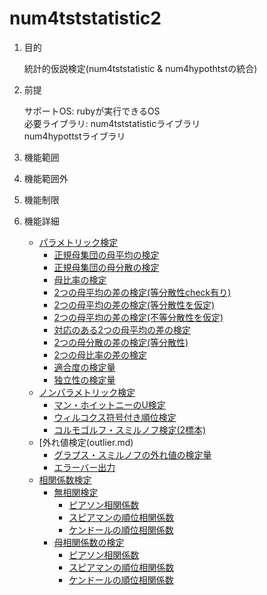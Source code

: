 num4tststatistic2
=================
1. 目的

    統計的仮説検定(num4tststatistic & num4hypothtstの統合)

1. 前提

   サポートOS: rubyが実行できるOS  
   必要ライブラリ:  num4tststatisticライブラリ  
                   num4hypottstライブラリ  

1. 機能範囲

1. 機能範囲外

1. 機能制限

1. 機能詳細
    * [パラメトリック検定](parametric.md)
      - [正規母集団の母平均の検定](populationMean.md)
      - [正規母集団の母分散の検定](populationVar.md)
      - [母比率の検定](populationRatio.md)
      - [2つの母平均の差の検定(等分散性check有り)](diffPopulationVarMean.md)
      - [2つの母平均の差の検定(等分散性を仮定)](diffPopulationMean2EquVar.md)
      - [2つの母平均の差の検定(不等分散性を仮定)](diffPopulationMean2UnEquVar.md)
      - [対応のある2つの母平均の差の検定](diffPopulationMean.md)
      - [2つの母分散の差の検定(等分散性)](diffPopulationVar.md)
      - [2つの母比率の差の検定](diffPopulationRatio.md)
      - [適合度の検定量](fidelity.md)
      - [独立性の検定量](independency.md)
    * [ノンパラメトリック検定](nonparametoric.md)
      - [マン・ホイットニーのU検定](utest.md)
      - [ウィルコクス符号付き順位検定](wilcoxontest.md)
      - [コルモゴルフ・スミルノフ検定(2標本)](ks2test.md)
    * [外れ値検定(outlier.md)
      - [グラプス・スミルノフの外れ値の検定量](grubbs.md)
      - [エラーバー出力](errbar.md)
    * [相関係数検定](corre.md)
      * [無相関検定](no_corre.md)
        - [ピアソン相関係数](pearsoCorrelation.md)
        - [スピアマンの順位相関係数](spearmanscorr.md)
        - [ケンドールの順位相関係数](kendallscorr.md)
      * [母相関係数の検定](popu_corre.md)
        - [ピアソン相関係数](pearsoCorrelation.md)
        - [スピアマンの順位相関係数](spearmanscorr.md)
        - [ケンドールの順位相関係数](kendallscorr.md)

